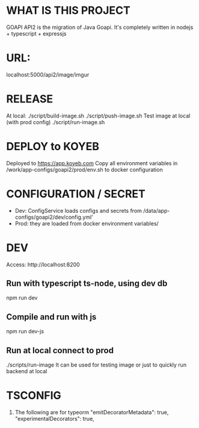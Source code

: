 # WHAT IS THIS PROJECT
GOAPI API2 is the migration of Java Goapi.
It's completely written in nodejs + typescript + expressjs

# URL:
localhost:5000/api2/image/imgur

# RELEASE
At local:
./script/build-image.sh
./script/push-image.sh
Test image at local (with prod config)
./script/run-image.sh

# DEPLOY to KOYEB
Deployed to https://app.koyeb.com
Copy all environment variables in /work/app-configs/goapi2/prod/env.sh to docker configuration

# CONFIGURATION / SECRET
- Dev: ConfigService loads configs and secrets from /data/app-configs/goapi2/dev/config.yml'
- Prod: they are loaded from docker environment variables/

# DEV
Access: http://localhost:8200
## Run with typescript ts-node, using dev db
npm run dev
## Compile and run with js
npm run dev-js
## Run at local connect to prod
./scripts/run-image
It can be used for testing image or just to quickly run backend at local

# TSCONFIG

1. The following are for typeorm
"emitDecoratorMetadata": true,
"experimentalDecorators": true,
